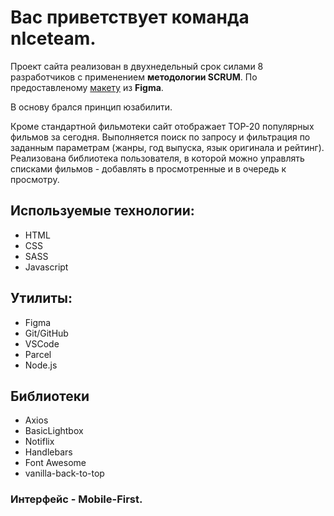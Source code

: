 # Вас приветствует команда nIceteam.

Проект сайта реализован в двухнедельный срок силами 8 разработчиков с применением **методологии
SCRUM**. По предоставленому
[макету](https://www.figma.com/file/lA5plQSUEbIKOSJHfuPpXO/Filmoteka?node-id=0%3A1) из **Figma**.

В основу брался принцип юзабилити.

Кроме стандартной фильмотеки сайт отображает TOP-20 популярных фильмов за сегодня. Выполняется поиск
по запросу и фильтрация по заданным параметрам (жанры, год выпуска, язык оригинала и рейтинг).
Реализована библиотека пользователя, в которой можно управлять списками фильмов - добавлять в
просмотренные и в очередь к просмотру.

## Используемые технологии:

- HTML
- CSS
- SASS
- Javascript

## Утилиты:

- Figma
- Git/GitHub
- VSCode
- Parcel
- Node.js

## Библиотеки

- Axios
- BasicLightbox
- Notiflix
- Handlebars
- Font Awesome
- vanilla-back-to-top

### Интерфейс - Mobile-First.
